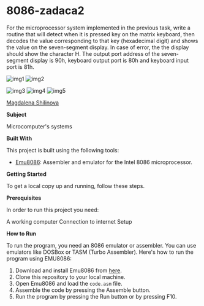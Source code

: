 # 8086-zadaca2

For the microprocessor system implemented in the previous task, write a routine that will detect when it is
pressed key on the matrix keyboard, then decodes the value corresponding to that key
(hexadecimal digit) and shows the value on the seven-segment display. In case of error, the
the display should show the character H. The output port address of the seven-segment display is 90h,
keyboard output port is 80h and keyboard input port is 81h.

![img1](https://github.com/mshilinova/8086-zadaca2/assets/170893890/f7c5207e-125a-40e2-ad7d-6960a2b41aac)
![img2](https://github.com/mshilinova/8086-zadaca2/assets/170893890/9abc8e8f-8919-4546-9506-e3697830793f)

![img3](https://github.com/mshilinova/8086-zadaca2/assets/170893890/1a27d97a-b59b-4e51-89d9-3ed3c38c2119)
![img4](https://github.com/mshilinova/8086-zadaca2/assets/170893890/fff7c6d4-eed6-44c6-b58d-d4ac22b61ce1)
![img5](https://github.com/mshilinova/8086-zadaca2/assets/170893890/79489e33-ea51-47d6-96d5-82a0407fb36c)

[Magdalena Shilinova ](https://github.com/mshilinova)

**Subject**

Microcomputer's systems

**Built With**

This project is built using the following tools:

- [Emu8086](https://emu8086-microprocessor-emulator.en.softonic.com/): Assembler and emulator for the Intel 8086 microprocessor.

**Getting Started**

To get a local copy up and running, follow these steps.

**Prerequisites**

In order to run this project you need:

A working computer
Connection to internet
Setup

**How to Run**

To run the program, you need an 8086 emulator or assembler. You can use emulators like DOSBox or TASM (Turbo Assembler). Here's how to run the program using EMU8086:

1. Download and install Emu8086 from [here](https://emu8086-microprocessor-emulator.en.softonic.com/).
2. Clone this repository to your local machine.
3. Open Emu8086 and load the `code.asm` file.
5. Assemble the code by pressing the Assemble button.
6. Run the program by pressing the Run button or by pressing F10.
